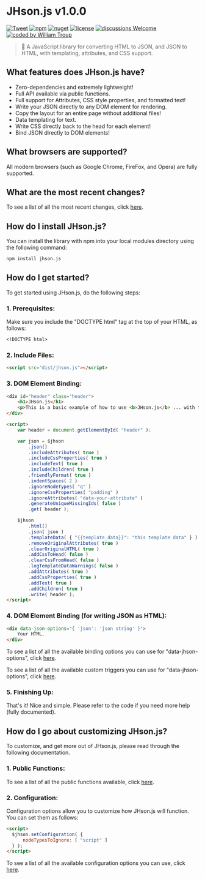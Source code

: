 # JHson.js v1.0.0

[![Tweet](https://img.shields.io/twitter/url/http/shields.io.svg?style=social)](https://twitter.com/intent/tweet?text=JHson.js%2C%20a%20free%20JavaScript%json%20converter&url=https://github.com/williamtroup/JHson.js&hashtags=javascript,json,html,converter)
[![npm](https://img.shields.io/badge/npmjs-v1.0.0-blue)](https://www.npmjs.com/package/jhson.js)
[![nuget](https://img.shields.io/badge/nuget-v1.0.0-purple)](https://www.nuget.org/packages/JHson.js/)
[![license](https://img.shields.io/badge/license-MIT-green)](https://github.com/williamtroup/JHson.js/blob/main/LICENSE.txt)
[![discussions Welcome](https://img.shields.io/badge/discussions-Welcome-red)](https://github.com/williamtroup/JHson.js/discussions)
[![coded by William Troup](https://img.shields.io/badge/coded_by-William_Troup-yellow)](https://william-troup.com/)

> 📃 A JavaScript library for converting HTML to JSON, and JSON to HTML, with templating, attributes, and CSS support.


## What features does JHson.js have?

- Zero-dependencies and extremely lightweight!
- Full API available via public functions.
- Full support for Attributes, CSS style properties, and formatted text!
- Write your JSON directly to any DOM element for rendering.
- Copy the layout for an entire page without additional files!
- Data templating for text.
- Write CSS directly back to the head for each element!
- Bind JSON directly to DOM elements!


## What browsers are supported?

All modern browsers (such as Google Chrome, FireFox, and Opera) are fully supported.


## What are the most recent changes?

To see a list of all the most recent changes, click [here](docs/CHANGE_LOG.md).


## How do I install JHson.js?

You can install the library with npm into your local modules directory using the following command:

```markdown
npm install jhson.js
```


## How do I get started?

To get started using JHson.js, do the following steps:

### 1. Prerequisites:

Make sure you include the "DOCTYPE html" tag at the top of your HTML, as follows:

```markdown
<!DOCTYPE html>
```

### 2. Include Files:

```markdown
<script src="dist/jhson.js"></script>
```

### 3. DOM Element Binding:

```markdown
<div id="header" class="header">
    <h1>JHson.js</h1>
    <p>This is a basic example of how to use <b>JHson.js</b> ... with template data {{template_data}}.</p>
</div>

<script>
    var header = document.getElementById( "header" );

    var json = $jhson
        .json()
        .includeAttributes( true )
        .includeCssProperties( true )
        .includeText( true )
        .includeChildren( true )
        .friendlyFormat( true )
        .indentSpaces( 2 )
        .ignoreNodeTypes( "q" )
        .ignoreCssProperties( "padding" )
        .ignoreAttributes( "data-your-attribute" )
        .generateUniqueMissingIds( false )
        .get( header );

    $jhson
        .html()
        .json( json )
        .templateData( { "{{template_data}}": "this template data" } )
        .removeOriginalAttributes( true )
        .clearOriginalHTML( true )
        .addCssToHead( false )
        .clearCssFromHead( false )
        .logTemplateDataWarnings( false )
        .addAttributes( true )
        .addCssProperties( true )
        .addText( true )
        .addChildren( true )
        .write( header );
</script>
```


### 4. DOM Element Binding (for writing JSON as HTML):

```markdown
<div data-json-options="{ 'json': 'json string' }">
    Your HTML.
</div>
```

To see a list of all the available binding options you can use for "data-jhson-options", click [here](docs/binding/OPTIONS.md).

To see a list of all the available custom triggers you can use for "data-jhson-options", click [here](docs/binding/CUSTOM_TRIGGERS.md).


### 5. Finishing Up:

That's it! Nice and simple. Please refer to the code if you need more help (fully documented).


## How do I go about customizing JHson.js?

To customize, and get more out of JHson.js, please read through the following documentation.


### 1. Public Functions:

To see a list of all the public functions available, click [here](docs/PUBLIC_FUNCTIONS.md).


### 2. Configuration:

Configuration options allow you to customize how JHson.js will function.  You can set them as follows:

```markdown
<script> 
  $jhson.setConfiguration( {
      nodeTypesToIgnore: [ "script" ]
  } );
</script>
```

To see a list of all the available configuration options you can use, click [here](docs/configuration/OPTIONS.md).